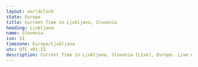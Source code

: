 ```yaml
---
layout: worldclock
state: Europe
title: Current Time in Ljubljana, Slovenia
heading: Ljubljana
name: Slovenia
iso: SI
timezone: Europe/Ljubljana
utc: UTC +01:22
description: Current Time in Ljubljana, Slovenia [Live], Europe. Live update now time in Ljubljana, timezone Europe/Ljubljana, UTC +01:22, Country ISO code & Current Local Time.
---
```



